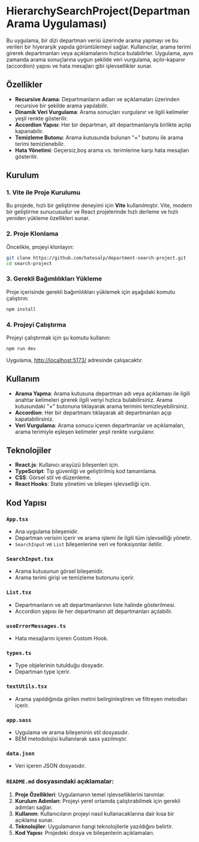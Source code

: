 # HierarchySearchProject(Departman Arama Uygulaması)

Bu uygulama, bir dizi departman verisi üzerinde arama yapmayı ve bu verileri bir hiyerarşik yapıda görüntülemeyi sağlar. Kullanıcılar, arama terimi girerek departmanları veya açıklamalarını hızlıca bulabilirler. Uygulama, aynı zamanda arama sonuçlarına uygun şekilde veri vurgulama, açılır-kapanır (accordion) yapısı ve hata mesajları gibi işlevsellikler sunar.

## Özellikler

- **Recursive Arama**: Departmanların adları ve açıklamaları üzerinden recursive bir şekilde arama yapılabilir.
- **Dinamik Veri Vurgulama**: Arama sonuçları vurgulanır ve ilgili kelimeler yeşil renkte gösterilir.
- **Accordion Yapısı**: Her bir departman, alt departmanlarıyla birlikte açılıp kapanabilir.
- **Temizleme Butonu**: Arama kutusunda bulunan "×" butonu ile arama terimi temizlenebilir.
- **Hata Yönetimi**: Geçersiz,boş arama vs. terimlerine karşı hata mesajları gösterilir.

## Kurulum

### 1. Vite ile Proje Kurulumu

Bu projede, hızlı bir geliştirme deneyimi için **Vite** kullanılmıştır. Vite, modern bir geliştirme sunucusudur ve React projelerinde hızlı derleme ve hızlı yeniden yükleme özellikleri sunar.

### 2. Proje Klonlama

Öncelikle, projeyi klonlayın:

```bash
git clone https://github.com/hatesalp/department-search-project.git
cd search-project
```

### 3. Gerekli Bağımlılıkları Yükleme

Proje içerisinde gerekli bağımlılıkları yüklemek için aşağıdaki komutu çalıştırın:

```bash
npm install
```

### 4. Projeyi Çalıştırma

Projeyi çalıştırmak için şu komutu kullanın:

```bash
npm run dev
```

Uygulama, [http://localhost:5173/](http://localhost:5173/) adresinde çalışacaktır.

## Kullanım

- **Arama Yapma**: Arama kutusuna departman adı veya açıklaması ile ilgili anahtar kelimeleri girerek ilgili veriyi hızlıca bulabilirsiniz. Arama kutusundaki "×" butonuna tıklayarak arama terimini temizleyebilirsiniz.
- **Accordion**: Her bir departmanı tıklayarak alt departmanları açıp kapatabilirsiniz.
- **Veri Vurgulama**: Arama sonucu içeren departmanlar ve açıklamaları, arama terimiyle eşleşen kelimeler yeşil renkte vurgulanır.

## Teknolojiler

- **React.js**: Kullanıcı arayüzü bileşenleri için.
- **TypeScript**: Tip güvenliği ve geliştirilmiş kod tamamlama.
- **CSS**: Görsel stil ve düzenleme.
- **React Hooks**: State yönetimi ve bileşen işlevselliği için.

## Kod Yapısı

### `App.tsx`

- Ana uygulama bileşenidir.
- Departman verisini içerir ve arama işlemi ile ilgili tüm işlevselliği yönetir.
- `SearchInput` ve `List` bileşenlerine veri ve fonksiyonlar iletilir.

### `SearchInput.tsx`

- Arama kutusunun görsel bileşenidir.
- Arama terimi girişi ve temizleme butonunu içerir.

### `List.tsx`

- Departmanların ve alt departmanlarının liste halinde gösterilmesi.
- Accordion yapısı ile her departmanın alt departmanları açılabilir.

### `useErrorMessages.ts`

- Hata mesajlarını içeren Costom Hook.

### `types.ts`

- Type objelerinin tutulduğu dosyadır.
- Departman type içerir.

### `textUtils.tsx`

- Arama yapıldığında girilen metini belirginleştiren ve filtreyen metodları içerir.

### `app.sass`

- Uygulama ve arama bileşeninin stil dosyasıdır.
- BEM metodolojisi kullanılarak sass yazılmıştır.

### `data.json`

- Veri içeren JSON dosyasıdır.

### `README.md` dosyasındaki açıklamalar:

1. **Proje Özellikleri**: Uygulamanın temel işlevselliklerini tanımlar.
2. **Kurulum Adımları**: Projeyi yerel ortamda çalıştırabilmek için gerekli adımları sağlar.
3. **Kullanım**: Kullanıcıların projeyi nasıl kullanacaklarına dair kısa bir açıklama sunar.
4. **Teknolojiler**: Uygulamanın hangi teknolojilerle yazıldığını belirtir.
5. **Kod Yapısı**: Projedeki dosya ve bileşenlerin açıklamaları.

